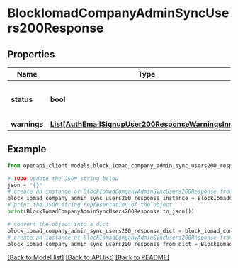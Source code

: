 # BlockIomadCompanyAdminSyncUsers200Response


## Properties

Name | Type | Description | Notes
------------ | ------------- | ------------- | -------------
**status** | **bool** | Status: true only if token is valid | 
**warnings** | [**List[AuthEmailSignupUser200ResponseWarningsInner]**](AuthEmailSignupUser200ResponseWarningsInner.md) |  | [optional] 

## Example

```python
from openapi_client.models.block_iomad_company_admin_sync_users200_response import BlockIomadCompanyAdminSyncUsers200Response

# TODO update the JSON string below
json = "{}"
# create an instance of BlockIomadCompanyAdminSyncUsers200Response from a JSON string
block_iomad_company_admin_sync_users200_response_instance = BlockIomadCompanyAdminSyncUsers200Response.from_json(json)
# print the JSON string representation of the object
print(BlockIomadCompanyAdminSyncUsers200Response.to_json())

# convert the object into a dict
block_iomad_company_admin_sync_users200_response_dict = block_iomad_company_admin_sync_users200_response_instance.to_dict()
# create an instance of BlockIomadCompanyAdminSyncUsers200Response from a dict
block_iomad_company_admin_sync_users200_response_from_dict = BlockIomadCompanyAdminSyncUsers200Response.from_dict(block_iomad_company_admin_sync_users200_response_dict)
```
[[Back to Model list]](../README.md#documentation-for-models) [[Back to API list]](../README.md#documentation-for-api-endpoints) [[Back to README]](../README.md)


